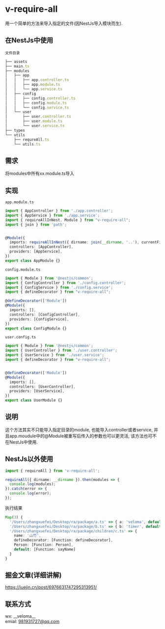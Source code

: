 # v-require-all

用一个简单的方法来导入指定的文件(因NestJs导入模块而生).

## 在NestJs中使用

`文件目录` <br />
```ts
├── assets
├── main.ts
├── modules
│   ├── app
│   │   ├── app.controller.ts
│   │   ├── app.module.ts
│   │   └── app.service.ts
│   ├── config
│   │   ├── config.controller.ts
│   │   ├── config.module.ts
│   │   └── config.service.ts
│   └── user
│       ├── user.controller.ts
│       ├── user.module.ts
│       └── user.service.ts
├── types
└── utils
    ├── requreAll.ts
    └── utils.ts
```

## 需求
将modules中所有xx.module.ts导入

## 实现
`app.module.ts`
```ts
import { AppController } from './app.controller';
import { AppService } from './app.service';
import { requireAllInNest, Module } from "v-require-all";
import { join } from 'path';


@Module({
  imports: requireAllInNest({ dirname: join(__dirname, '..'), currentFile: __filename }, 'Module'),
  controllers: [AppController],
  providers: [AppService],
})
export class AppModule {}
```

`config.module.ts`
```ts
import { Module } from '@nestjs/common';
import { ConfigController } from './config.controller';
import { ConfigService } from './config.service';
import { defineDecorator } from "v-require-all";

@defineDecorator(['Module'])
@Module({
  imports: [],
  controllers: [ConfigController],
  providers: [ConfigService],
})
export class ConfigModule {}
```

`user.config.ts`
```ts
import { Module } from '@nestjs/common';
import { UserController } from './user.controller';
import { UserService } from './user.service';
import { defineDecorator } from "v-require-all";


@defineDecorator(['Module'])
@Module({
  imports: [],
  controllers: [UserController],
  providers: [UserService],
})
export class UserModule {}
```

## 说明
这个方法其实不只能导入指定目录的module, 也能导入controller或者service, 并且app.moudule中的@Module被重写后传入的参数也可以更灵活, 该方法也可不在NestJs中使用.

## NestJs以外使用
```ts
import { requireAll } from 'v-require-all';

requireAll({ dirname: __dirname }).then(modules => {
  console.log(modules);
}).catch(error => {
  console.log(error);
});
```
执行结果
```ts
Map(3) {
  '/Users/zhangxuefei/Desktop/ra/package/a.ts' => { a: 'veloma', default: [Function: sum] },
  '/Users/zhangxuefei/Desktop/ra/package/b.ts' => { b: 'timer', default: [Function: sayHello] },
  '/Users/zhangxuefei/Desktop/ra/package/children/c.ts' => {
    name: '山竹',
    defineDecorator: [Function: defineDecorator],
    Person: [Function: Person],
    default: [Function: sayName]
  }
}
```

## 掘金文章(详细讲解)
<https://juejin.cn/post/6976631747295313951/>

## 联系方式
wx: \_\_veloma\_\_ <br />
emial: 981931727@qq.com